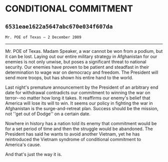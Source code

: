 # CONDITIONAL COMMITMENT
## `6531eae1622a5647abc670e034f607da`
`Mr. POE of Texas — 2 December 2009`

---


Mr. POE of Texas. Madam Speaker, a war cannot be won from a podium, 
but it can be lost. Laying out our entire military strategy in 
Afghanistan for our enemies is not only unwise, but poses a significant 
threat to national security. Our enemies have proven to be patient and 
steadfast in their determination to wage war on democracy and freedom. 
The President will send more troops, but has shown his entire hand to 
the world.

Last night's premature announcement by the President of an arbitrary 
end date for withdrawal contradicts our commitment to winning the war 
on terror--no matter how long it takes. It reaffirms our enemy's belief 
that America will lose its will to win. It seems our policy in fighting 
the war in Afghanistan is the surge-and-retreat plan. Success should be 
the mission, not ''get out of Dodge'' on a certain date.

Nowhere in history has a nation told its enemy that commitment would 
be for a set period of time and then the struggle would be abandoned. 
The President has said he wants to avoid another Vietnam, yet he has 
reintroduced the Vietnam syndrome of conditional commitment to 
America's cause.

And that's just the way it is.
